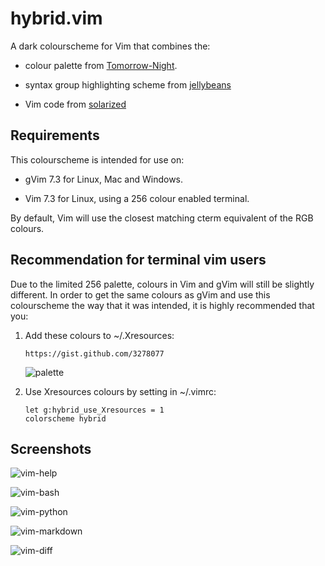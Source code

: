 # hybrid.vim

A dark colourscheme for Vim that combines the:

-   colour palette from [Tomorrow-Night](https://github.com/chriskempson/vim-tomorrow-theme).

-   syntax group highlighting scheme from [jellybeans](https://github.com/nanotech/jellybeans.vim)

-   Vim code from [solarized](https://github.com/altercation/vim-colors-solarized)

## Requirements

This colourscheme is intended for use on:

-   gVim 7.3 for Linux, Mac and Windows.

-   Vim 7.3 for Linux, using a 256 colour enabled terminal.

By default, Vim will use the closest matching cterm equivalent of the RGB
colours.

## Recommendation for terminal vim users

Due to the limited 256 palette, colours in Vim and gVim will still be slightly
different. In order to get the same colours as gVim and use this colourscheme
the way that it was intended, it is highly recommended that you:

1.  Add these colours to ~/.Xresources:

        https://gist.github.com/3278077
        
    ![palette](http://ompldr.org/vZjFmcw/palette.png)

2.  Use Xresources colours by setting in ~/.vimrc:

        let g:hybrid_use_Xresources = 1
        colorscheme hybrid

## Screenshots

![vim-help](http://ompldr.org/vzjbpng/vim3.png)

![vim-bash](http://ompldr.org/vZjBpNA/vim1.png)

![vim-python](http://ompldr.org/vZjBpNQ/vim2.png)

![vim-markdown](http://ompldr.org/vZjExdg/vim4.png)

![vim-diff](http://ompldr.org/vZjExdA/vim5.png)

